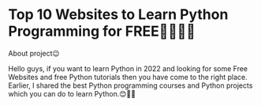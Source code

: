 # Top 10 Websites to Learn Python Programming for FREE👨‍💻👊🏼

 About project😉
 
Hello guys, if you want to learn Python in 2022 and looking for some Free Websites and free Python tutorials then you have come to the right place. Earlier, I shared the best Python programming courses and Python projects which you can do to learn Python.😊👨‍💻
